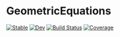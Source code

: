 # GeometricEquations

[![Stable](https://img.shields.io/badge/docs-stable-blue.svg)](https://JuliaGNI.github.io/GeometricEquations.jl/stable)
[![Dev](https://img.shields.io/badge/docs-dev-blue.svg)](https://JuliaGNI.github.io/GeometricEquations.jl/dev)
[![Build Status](https://github.com/JuliaGNI/GeometricEquations.jl/workflows/CI/badge.svg)](https://github.com/JuliaGNI/GeometricEquations.jl/actions)
[![Coverage](https://codecov.io/gh/JuliaGNI/GeometricEquations.jl/branch/master/graph/badge.svg)](https://codecov.io/gh/JuliaGNI/GeometricEquations.jl)
